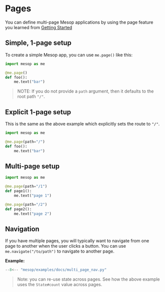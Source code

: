 # Pages

You can define multi-page Mesop applications by using the page feature you learned from [Getting Started](../getting_started.md)

## Simple, 1-page setup

To create a simple Mesop app, you can use `me.page()` like this:

```python
import mesop as me

@me.page()
def foo():
    me.text("bar")
```

> NOTE: If you do not provide a `path` argument, then it defaults to the root path `"/"`.

## Explicit 1-page setup

This is the same as the above example which explicitly sets the route to `"/"`.

```python
import mesop as me

@me.page(path="/")
def foo():
    me.text("bar")
```

## Multi-page setup

```python
import mesop as me

@me.page(path="/1")
def page1():
    me.text("page 1")

@me.page(path="/2")
def page2():
    me.text("page 2")
```

## Navigation

If you have multiple pages, you will typically want to navigate from one page to another when the user clicks a button. You can use `me.navigate("/to/path")` to navigate to another page.

**Example:**

```python
--8<-- "mesop/examples/docs/multi_page_nav.py"
```

> Note: you can re-use state across pages. See how the above example uses the `State#count` value across pages.
